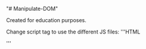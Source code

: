 "# Manipulate-DOM" 

Created for education purposes.

Change script tag to use the different JS files:
'''HTML
 <script src="domClass.js"></script>
 '''
